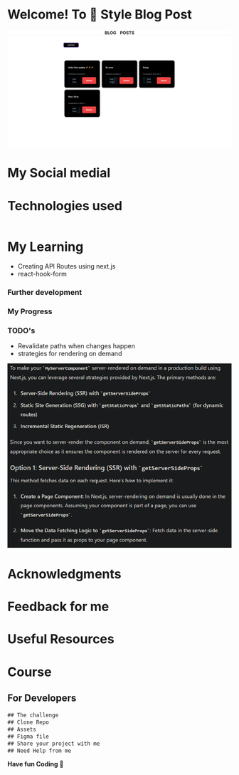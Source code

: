 # Welcome! To 👋 Style Blog Post
    
  <p align="left"> <a href="" target="_blank" rel="noreferrer"> <img src="./public/banner.png" alt="banner" /></a> </p>

# My Social medial

# Technologies used 
 <p style="display: flex; gap: 10px;">


 </p>

# My Learning 

  - Creating API Routes using next.js
  - react-hook-form
 
  ### Further development

  ### My Progress 

  ### TODO's
  - Revalidate paths when changes happen
  - strategies for rendering on demand
  <p align="left"> <a href="" target="_blank" rel="noreferrer"> <img src="./public/image.png" alt="banner" /></a> </p>


# Acknowledgments

# Feedback for me 

# Useful Resources 

# Course 

## For Developers
    ## The challenge
    ## Clone Repo 
    ## Assets 
    ## Figma file 
    ## Share your project with me 
    ## Need Help from me 

**Have fun  Coding 🚀**
